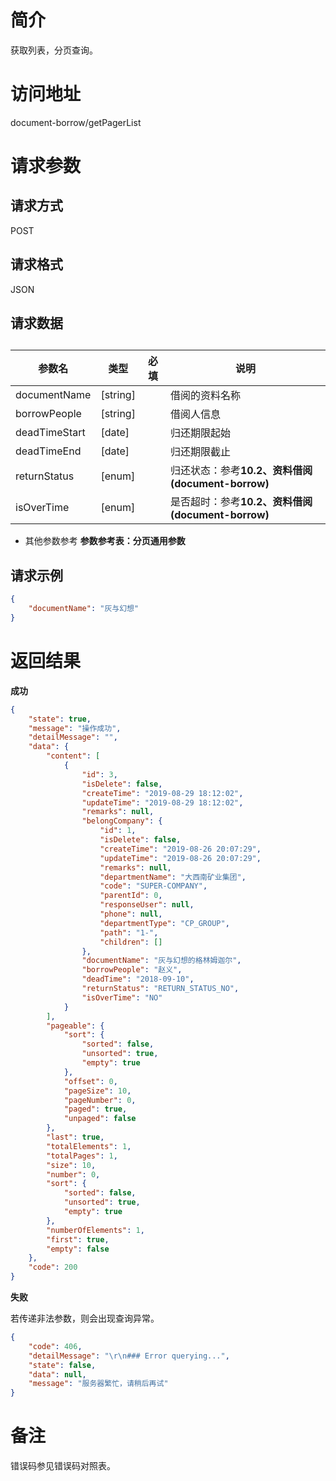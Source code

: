 # 简介
获取列表，分页查询。

# 访问地址
document-borrow/getPagerList

# 请求参数

## 请求方式
POST

## 请求格式
JSON

## 请求数据
## 
|参数名|类型|必填|说明|
|-|-|-|-|
|documentName|[string]||借阅的资料名称|
|borrowPeople|[string]||借阅人信息|
|deadTimeStart|[date]||归还期限起始|
|deadTimeEnd|[date]||归还期限截止|
|returnStatus|[enum]||归还状态：参考**10.2、资料借阅(document-borrow)**|
|isOverTime|[enum]||是否超时：参考**10.2、资料借阅(document-borrow)**|


* 其他参数参考 **参数参考表：分页通用参数**


## 请求示例
```json
{
	"documentName": "灰与幻想"
}
```

# 返回结果
**成功**
```json
{
    "state": true,
    "message": "操作成功",
    "detailMessage": "",
    "data": {
        "content": [
            {
                "id": 3,
                "isDelete": false,
                "createTime": "2019-08-29 18:12:02",
                "updateTime": "2019-08-29 18:12:02",
                "remarks": null,
                "belongCompany": {
                    "id": 1,
                    "isDelete": false,
                    "createTime": "2019-08-26 20:07:29",
                    "updateTime": "2019-08-26 20:07:29",
                    "remarks": null,
                    "departmentName": "大西南矿业集团",
                    "code": "SUPER-COMPANY",
                    "parentId": 0,
                    "responseUser": null,
                    "phone": null,
                    "departmentType": "CP_GROUP",
                    "path": "1-",
                    "children": []
                },
                "documentName": "灰与幻想的格林姆迦尔",
                "borrowPeople": "赵义",
                "deadTime": "2018-09-10",
                "returnStatus": "RETURN_STATUS_NO",
                "isOverTime": "NO"
            }
        ],
        "pageable": {
            "sort": {
                "sorted": false,
                "unsorted": true,
                "empty": true
            },
            "offset": 0,
            "pageSize": 10,
            "pageNumber": 0,
            "paged": true,
            "unpaged": false
        },
        "last": true,
        "totalElements": 1,
        "totalPages": 1,
        "size": 10,
        "number": 0,
        "sort": {
            "sorted": false,
            "unsorted": true,
            "empty": true
        },
        "numberOfElements": 1,
        "first": true,
        "empty": false
    },
    "code": 200
}
```

**失败**

若传递非法参数，则会出现查询异常。

```json
{
    "code": 406,
    "detailMessage": "\r\n### Error querying...",
    "state": false,
    "data": null,
    "message": "服务器繁忙，请稍后再试"
}
```

# 备注
错误码参见错误码对照表。
